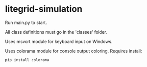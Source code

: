 # litegrid-simulation

Run main.py to start.

All class definitions must go in the 'classes' folder.

Uses msvcrt module for keyboard input on Windows.

Uses colorama module for console output coloring. Requires install:

`pip install colorama`